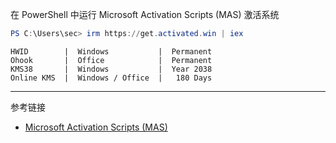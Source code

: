 在 PowerShell 中运行 Microsoft Activation Scripts (MAS) 激活系统

```powershell
PS C:\Users\sec> irm https://get.activated.win | iex
```

```
HWID        |  Windows           |  Permanent
Ohook       |  Office            |  Permanent
KMS38       |  Windows           |  Year 2038
Online KMS  |  Windows / Office  |   180 Days
```

---

参考链接

- [Microsoft Activation Scripts (MAS)](https://massgrave.dev/)

